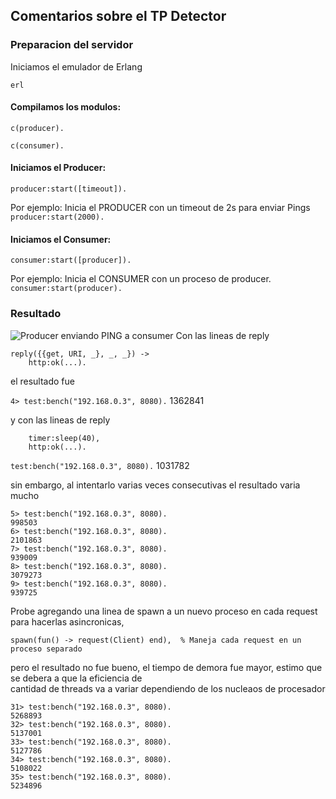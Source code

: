 ## Comentarios sobre el TP Detector

### Preparacion del servidor

Iniciamos el emulador de Erlang
```
erl
```

#### Compilamos los modulos:
```
c(producer).

c(consumer).

```

#### Iniciamos el Producer:

```producer:start([timeout]).```

Por ejemplo: Inicia el PRODUCER con un timeout de 2s para enviar Pings ``` producer:start(2000). ``` 


#### Iniciamos el Consumer:

```consumer:start([producer]).```

Por ejemplo: Inicia el CONSUMER con un proceso de producer.  ``` consumer:start(producer). ``` 


### Resultado 

![Producer enviando PING a consumer](ping.png)
Con las lineas de reply 
```
reply({{get, URI, _}, _, _}) ->
    http:ok(...).
```
el resultado fue 

`4> test:bench("192.168.0.3", 8080).`
1362841

y con las lineas de reply   

```reply({{get, URI, _}, _, _}) ->
    timer:sleep(40),
    http:ok(...).

```
 `test:bench("192.168.0.3", 8080).`
1031782


sin embargo, al intentarlo varias veces consecutivas el resultado varia mucho


```
5> test:bench("192.168.0.3", 8080).
998503
6> test:bench("192.168.0.3", 8080).
2101863
7> test:bench("192.168.0.3", 8080).
939009
8> test:bench("192.168.0.3", 8080).
3079273
9> test:bench("192.168.0.3", 8080).
939725
```

Probe agregando una linea de spawn a un nuevo proceso en cada request para hacerlas asincronicas,

```
spawn(fun() -> request(Client) end),  % Maneja cada request en un proceso separado
```
 pero el resultado no fue bueno, el tiempo de demora fue mayor, estimo que se debera a que la eficiencia de \
 cantidad de threads va a variar dependiendo de los nucleaos de procesador

```
31> test:bench("192.168.0.3", 8080).
5268893
32> test:bench("192.168.0.3", 8080).
5137001
33> test:bench("192.168.0.3", 8080).
5127786
34> test:bench("192.168.0.3", 8080).
5108022
35> test:bench("192.168.0.3", 8080).
5234896

```
